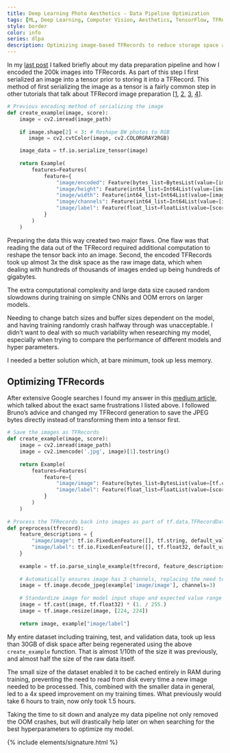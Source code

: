 ```yaml
---
title: Deep Learning Photo Aesthetics - Data Pipeline Optimization
tags: [ML, Deep Learning, Computer Vision, Aesthetics, TensorFlow, TFRecord]
style: border
color: info
series: dlpa
description: Optimizing image-based TFRecords to reduce storage space and improve training times.
---
```


In my [last post](https://mattstruble.com/blog/dlpa-data-preprocessing) I talked briefly about my data preparation pipeline and how I encoded the 200k images into TFRecords. As part of this step I first serialized an image into a tensor prior to storing it into a TFRecord. This method of first serializing the image as a tensor is a fairly common step in other tutorials that talk about TFRecord image preparation 
[[1](https://towardsdatascience.com/working-with-tfrecords-and-tf-train-example-36d111b3ff4d), [2](https://medium.com/swlh/using-tfrecords-to-train-a-cnn-on-mnist-aec141d65e3d), [3](https://medium.com/ai-in-plain-english/a-quick-and-simple-guide-to-tfrecord-c421337a6562), [4](https://www.kaggle.com/ryanholbrook/tfrecords-basics)]. 

```python
# Previous encoding method of serializing the image
def create_example(image, score):
    image = cv2.imread(image_path)
    
    if image.shape[2] < 3: # Reshape BW photos to RGB
       image = cv2.cvtColor(image, cv2.COLORGRAY2RGB)

    image_data = tf.io.serialize_tensor(image)
    
    return Example(
        features=Features(
            feature={
                "image/encoded": Feature(bytes_list=BytesList(value=[image_data.numpy()])),
                "image/height": Feature(int64_list=Int64List(value=[image.shape[0]])),
                "image/width": Feature(int64_list=Int64List(value=[image.shape[1]])),
                "image/channels": Feature(int64_list=Int64List(value=[image.shape[2]])),
                "image/label": Feature(float_list=FloatList(value=[score]))
            }
        )
    )
```

Preparing the data this way created two major flaws. One flaw was that reading the data out of the TFRecord required additional computation to reshape the tensor back into an image. Second, the encoded TFRecords took up almost 3x the disk space as the raw image data, which when dealing with hundreds of thousands of images ended up being hundreds of gigabytes. 

The extra computational complexity and large data size caused random slowdowns during training on simple CNNs and OOM errors on larger models. 

Needing to change batch sizes and buffer sizes dependent on the model, and having training randomly crash halfway through was unacceptable. I didn’t want to deal with so much variability when researching my model, especially when trying to compare the performance of different models and hyper parameters. 

I needed a better solution which, at bare minimum, took up less memory.

## Optimizing TFRecords

After extensive Google searches I found my answer in this [medium article](https://medium.com/coinmonks/storage-efficient-tfrecord-for-images-6dc322b81db4), which talked about the exact same frustrations I listed above. I followed Bruno’s advice and changed my TFRecord generation to save the JPEG bytes directly instead of transforming them into a tensor first. 

```python
# Save the images as TFRecords
def create_example(image, score):
    image = cv2.imread(image_path)
    image = cv2.imencode('.jpg', image)[1].tostring()
    
    return Example(
        features=Features(
            feature={
                "image/image": Feature(bytes_list=BytesList(value=[tf.compat.as_bytes(image)])),
                "image/label": Feature(float_list=FloatList(value=[score]))
            }
        )
    )
	
# Process the TFRecords back into images as part of tf.data.TFRecordDataset().map(preprocess) pipeline
def preprocess(tfrecord):
    feature_descriptions = {
        "image/image": tf.io.FixedLenFeature([], tf.string, default_value=""),
        "image/label": tf.io.FixedLenFeature([], tf.float32, default_value=-1.)
    }
        
    example = tf.io.parse_single_example(tfrecord, feature_descriptions)    
    
    # Automatically ensures image has 3 channels, replacing the need to manually convert B&W to RGB
    image = tf.image.decode_jpeg(example['image/image'], channels=3)
	
    # Standardize image for model input shape and expected value range of 0-1.
    image = tf.cast(image, tf.float32) * (1. / 255.)    
    image = tf.image.resize(image, [224, 224])
    
    return image, example["image/label"]
```

My entire dataset including training, test, and validation data, took up less than 30GB of disk space after being regenerated using the above `create_example` function. That is almost 1/10th of the size it was previously, and almost half the size of the raw data itself. 

The small size of the dataset enabled it to be cached entirely in RAM during training, preventing the need to read from disk every time a new image needed to be processed. This, combined with the smaller data in general, led to a 4x speed improvement on my training times. What previously would take 6 hours to train, now only took 1.5 hours. 

Taking the time to sit down and analyze my data pipeline not only removed the OOM crashes, but will drastically help later on when searching for the best hyperparameters to optimize my model.


{% include elements/signature.html %}